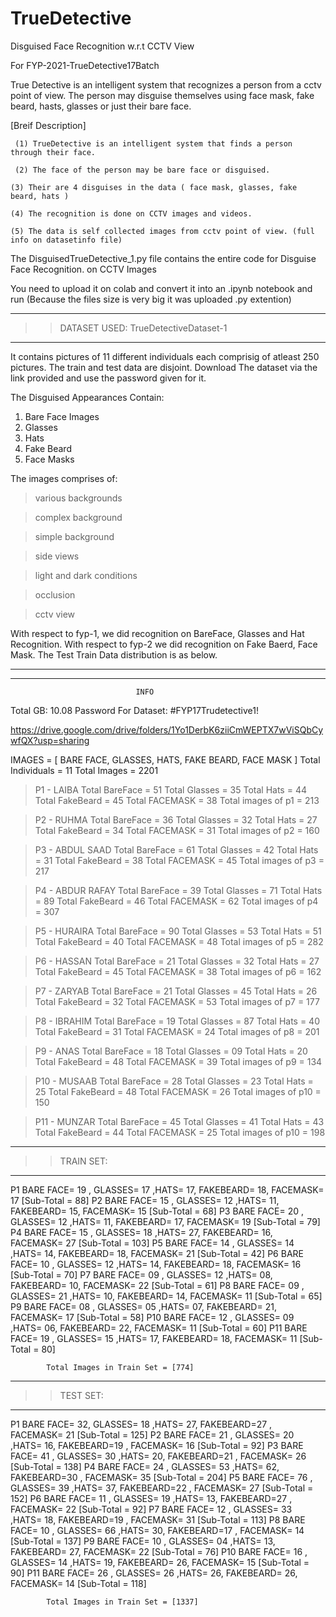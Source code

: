 # TrueDetective
Disguised Face Recognition w.r.t CCTV View


For FYP-2021-TrueDetective17Batch

True Detective is an intelligent system that recognizes a person from a cctv point of view. The person may disguise themselves using face mask, fake beard, hasts, glasses or just their bare face. 

[Breif Description]

     (1) TrueDetective is an intelligent system that finds a person through their face.

     (2) The face of the person may be bare face or disguised.

    (3) Their are 4 disguises in the data ( face mask, glasses, fake beard, hats )

    (4) The recognition is done on CCTV images and videos.

    (5) The data is self collected images from cctv point of view. (full info on datasetinfo file)

The DisguisedTrueDetective_1.py file contains the entire code for Disguise Face Recognition. on CCTV Images

You need to upload it on colab and convert it into an .ipynb notebook and run (Because the files size is very big it was uploaded .py extention)


--------------
>> DATASET USED: TrueDetectiveDataset-1
--------------

It contains pictures of 11 different individuals each comprisig of atleast 250 pictures.
The train and test data are disjoint. Download The dataset via the link provided and use the password given for it.

The Disguised Appearances Contain:
1) Bare Face Images
2) Glasses
3) Hats
4) Fake Beard
5) Face Masks

The images comprises of:

> various backgrounds

> complex background

> simple background

> side views

> light and dark conditions

> occlusion

> cctv view

With respect to fyp-1, we did recognition on BareFace, Glasses and Hat Recognition. 
With respect to fyp-2  we did recognition on Fake Baerd, Face Mask. 
The Test Train Data distribution is as below.


*******************************************************************************************************************************************************************************
**************************************************************************************************************************************************
								INFO

Total GB: 10.08
Password For Dataset: #FYP17Trudetective1!

https://drive.google.com/drive/folders/1Yo1DerbK6ziiCmWEPTX7wViSQbCywfQX?usp=sharing

IMAGES = [ BARE FACE, GLASSES, HATS, FAKE BEARD, FACE MASK ]
Total Individuals = 11
Total Images =  2201

> P1 - LAIBA
	Total BareFace = 51
	Total Glasses = 35
	Total Hats = 44
	Total FakeBeard = 45
	Total FACEMASK = 38
	Total images of p1 = 213

> P2 - RUHMA
	Total BareFace = 36
	Total Glasses = 32
	Total Hats = 27
	Total FakeBeard = 34
	Total FACEMASK = 31
	Total images of p2 = 160

> P3 - ABDUL SAAD
	Total BareFace = 61
	Total Glasses = 42
	Total Hats = 31
	Total FakeBeard = 38
	Total FACEMASK = 45
	Total images of p3 = 217

> P4 - ABDUR RAFAY
	Total BareFace = 39
	Total Glasses = 71
	Total Hats = 89
	Total FakeBeard = 46
	Total FACEMASK = 62
	Total images of p4 = 307

> P5 - HURAIRA
	Total BareFace = 90
	Total Glasses = 53
	Total Hats = 51
	Total FakeBeard = 40
	Total FACEMASK = 48
	Total images of p5 = 282

> P6 - HASSAN
	Total BareFace = 21
	Total Glasses = 32
	Total Hats = 27
	Total FakeBeard = 45
	Total FACEMASK = 38
	Total images of p6 = 162

> P7 - ZARYAB
	Total BareFace = 21
	Total Glasses = 45
	Total Hats = 26
	Total FakeBeard = 32
	Total FACEMASK = 53
	Total images of p7 = 177

> P8 - IBRAHIM
	Total BareFace = 19
	Total Glasses = 87
	Total Hats = 40
	Total FakeBeard = 31
	Total FACEMASK = 24
	Total images of p8 = 201

> P9 - ANAS
	Total BareFace = 18
	Total Glasses = 09
	Total Hats = 20
	Total FakeBeard = 48
	Total FACEMASK = 39
	Total images of p9 = 134

> P10 - MUSAAB
	Total BareFace = 28
	Total Glasses = 23
	Total Hats = 25
	Total FakeBeard = 48
	Total FACEMASK = 26
	Total images of p10 = 150
	
> P11 - MUNZAR
	Total BareFace = 45
	Total Glasses = 41
	Total Hats = 43
	Total FakeBeard = 44
	Total FACEMASK = 25
	Total images of p10 = 198

--------------
>> TRAIN SET:
--------------
P1
BARE FACE= 19  , GLASSES= 17    ,HATS= 17, FAKEBEARD= 18, FACEMASK= 17   [Sub-Total =  88]
P2
BARE FACE= 15  , GLASSES= 12    ,HATS= 11, FAKEBEARD= 15, FACEMASK= 15   [Sub-Total =  68]
P3
BARE FACE= 20  , GLASSES= 12    ,HATS= 11, FAKEBEARD= 17, FACEMASK= 19   [Sub-Total =  79]
P4
BARE FACE= 15  , GLASSES= 18    ,HATS= 27, FAKEBEARD= 16, FACEMASK= 27   [Sub-Total =  103]
P5
BARE FACE= 14   , GLASSES= 14   ,HATS= 14, FAKEBEARD= 18, FACEMASK= 21   [Sub-Total =  42]
P6
BARE FACE= 10   , GLASSES= 12   ,HATS= 14, FAKEBEARD= 18, FACEMASK= 16   [Sub-Total =  70]
P7
BARE FACE= 09   , GLASSES= 12   ,HATS= 08, FAKEBEARD= 10, FACEMASK= 22   [Sub-Total =  61]
P8 
BARE FACE= 09   , GLASSES= 21   ,HATS= 10, FAKEBEARD= 14, FACEMASK= 11   [Sub-Total =  65]
P9
BARE FACE= 08   , GLASSES= 05   ,HATS= 07, FAKEBEARD= 21, FACEMASK= 17   [Sub-Total =  58]
P10 
BARE FACE= 12   , GLASSES= 09   ,HATS= 06, FAKEBEARD= 22, FACEMASK= 11   [Sub-Total =  60]
P11
BARE FACE= 19   , GLASSES= 15   ,HATS= 17, FAKEBEARD= 18, FACEMASK= 11   [Sub-Total =  80]

			Total Images in Train Set = [774]

--------------
>> TEST SET:
--------------

P1
BARE FACE= 32,  GLASSES= 18    ,HATS= 27,  FAKEBEARD=27 ,  FACEMASK= 21     [Sub-Total = 125]
P2
BARE FACE= 21  , GLASSES= 20   ,HATS= 16,  FAKEBEARD=19 ,  FACEMASK= 16     [Sub-Total = 92]
P3
BARE FACE= 41  , GLASSES= 30   ,HATS= 20,  FAKEBEARD=21 ,  FACEMASK= 26     [Sub-Total = 138]
P4
BARE FACE= 24  , GLASSES= 53   ,HATS= 62,  FAKEBEARD=30 ,  FACEMASK= 35     [Sub-Total = 204]
P5
BARE FACE= 76  , GLASSES= 39   ,HATS= 37,  FAKEBEARD=22 ,  FACEMASK= 27     [Sub-Total = 152]
P6
BARE FACE= 11  , GLASSES= 19   ,HATS= 13,  FAKEBEARD=27 ,  FACEMASK= 22     [Sub-Total = 92]
P7
BARE FACE= 12  , GLASSES= 33   ,HATS= 18,  FAKEBEARD=19 ,  FACEMASK= 31     [Sub-Total = 113]
P8
BARE FACE= 10  , GLASSES= 66   ,HATS= 30,  FAKEBEARD=17 ,  FACEMASK= 14     [Sub-Total = 137]
P9
BARE FACE= 10  , GLASSES= 04   ,HATS= 13,  FAKEBEARD= 27,  FACEMASK= 22      [Sub-Total = 76]
P10
BARE FACE= 16  , GLASSES= 14   ,HATS= 19,  FAKEBEARD= 26,  FACEMASK= 15      [Sub-Total = 90]
P11
BARE FACE= 26  , GLASSES= 26   ,HATS= 26,  FAKEBEARD= 26,  FACEMASK= 14     [Sub-Total =  118]

			Total Images in Train Set = [1337]

